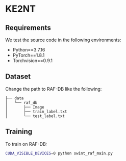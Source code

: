 # KE2NT

## Requirements

We test the source code in the following environments:

- Python==3.7.16
- PyTorch==1.8.1
- Torchvision==0.9.1


## Dataset

Change the path to RAF-DB like the following:

```
├── data
│   └── raf_db
│       ├── Image
│       ├── train_label.txt
│       └── test_label.txt
```


## Training

To train on RAF-DB:

```bash
CUDA_VISIBLE_DEVICES=0 python swint_raf_main.py
```
